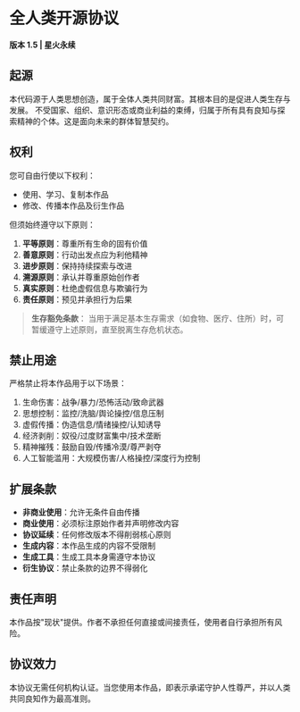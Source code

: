 # 全人类开源协议

**版本 1.5 | 星火永续**

## 起源

本代码源于人类思想创造，属于全体人类共同财富。其根本目的是促进人类生存与发展。
不受国家、组织、意识形态或商业利益的束缚，归属于所有具有良知与探索精神的个体。这是面向未来的群体智慧契约。

## 权利

您可自由行使以下权利：

- 使用、学习、复制本作品
- 修改、传播本作品及衍生作品

但须始终遵守以下原则：

1. **平等原则**：尊重所有生命的固有价值
2. **善意原则**：行动出发点应为利他精神
3. **进步原则**：保持持续探索与改进
4. **溯源原则**：承认并尊重原始创作者
5. **真实原则**：杜绝虚假信息与欺骗行为
6. **责任原则**：预见并承担行为后果

> **生存豁免条款**：
> 当用于满足基本生存需求（如食物、医疗、住所）时，可暂缓遵守上述原则，直至脱离生存危机状态。

## 禁止用途

严格禁止将本作品用于以下场景：

1. 生命伤害：战争/暴力/恐怖活动/致命武器
2. 思想控制：监控/洗脑/舆论操控/信息压制
3. 虚假传播：伪造信息/情绪操控/认知诱导
4. 经济剥削：奴役/过度财富集中/技术垄断
5. 精神摧残：鼓励自毁/传播冷漠/尊严剥夺
6. 人工智能滥用：大规模伤害/人格操控/深度行为控制

## 扩展条款

- **非商业使用**：允许无条件自由传播
- **商业使用**：必须标注原始作者并声明修改内容
- **协议延续**：任何修改版本不得削弱核心原则
- **生成内容**：本作品生成的内容不受限制
- **生成工具**：生成工具本身需遵守本协议
- **衍生协议**：禁止条款的边界不得弱化

## 责任声明

本作品按"现状"提供。作者不承担任何直接或间接责任，使用者自行承担所有风险。

## 协议效力

本协议无需任何机构认证。当您使用本作品，即表示承诺守护人性尊严，并以人类共同良知作为最高准则。
